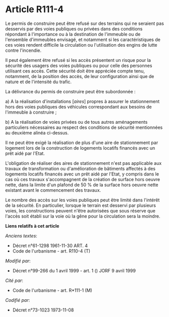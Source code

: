 # Article R111-4

Le permis de construire peut être refusé sur des terrains qui ne seraient pas desservis par des voies publiques ou privées
dans des conditions répondant à l'importance ou à la destination de l'immeuble ou de l'ensemble d'immeubles envisagé, et
notamment si les caractéristiques de ces voies rendent difficile la circulation ou l'utilisation des engins de lutte contre
l'incendie.

Il peut également être refusé si les accès présentent un risque pour la sécurité des usagers des voies publiques ou pour
celle des personnes utilisant ces accès. Cette sécurité doit être appréciée compte tenu, notamment, de la position des accès,
de leur configuration ainsi que de nature et de l'intensité du trafic.

La délivrance du permis de construire peut être subordonnée :

a) A la réalisation d'installations [*aires*] propres à assurer le stationnement hors des voies publiques des véhicules
correspondant aux besoins de l'immeuble à construire ;

b) A la réalisation de voies privées ou de tous autres aménagements particuliers nécessaires au respect des conditions de
sécurité mentionnées au deuxième alinéa ci-dessus.

Il ne peut être exigé la réalisation de plus d'une aire de stationnement par logement lors de la construction de logements
locatifs financés avec un prêt aidé par l'Etat.

L'obligation de réaliser des aires de stationnement n'est pas applicable aux travaux de transformation ou d'amélioration de
bâtiments affectés à des logements locatifs financés avec un prêt aidé par l'Etat, y compris dans le cas où ces travaux
s'accompagnent de la création de surface hors oeuvre nette, dans la limite d'un plafond de 50 % de la surface hors oeuvre
nette existant avant le commencement des travaux.

Le nombre des accès sur les voies publiques peut être limité dans l'intérêt de la sécurité. En particulier, lorsque le
terrain est desservi par plusieurs voies, les constructions peuvent n'être autorisées que sous réserve que l'accès soit
établi sur la voie où la gêne pour la circulation sera la moindre.

**Liens relatifs à cet article**

_Anciens textes_:

  - Décret n°61-1298 1961-11-30 ART. 4
  - Code de l'urbanisme - art. R110-4 (T)

_Modifié par_:

  - Décret n°99-266 du 1 avril 1999 - art. 1 () JORF 9 avril 1999

_Cité par_:

  - Code de l'urbanisme - art. R*111-1 (M)

_Codifié par_:

  - Décret n°73-1023 1973-11-08
